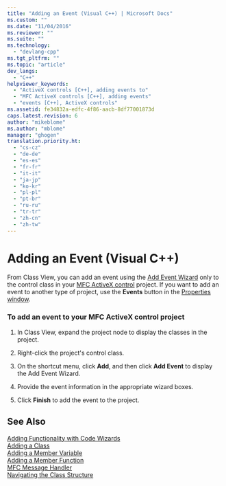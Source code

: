 ```yaml
---
title: "Adding an Event (Visual C++) | Microsoft Docs"
ms.custom: ""
ms.date: "11/04/2016"
ms.reviewer: ""
ms.suite: ""
ms.technology: 
  - "devlang-cpp"
ms.tgt_pltfrm: ""
ms.topic: "article"
dev_langs: 
  - "C++"
helpviewer_keywords: 
  - "ActiveX controls [C++], adding events to"
  - "MFC ActiveX controls [C++], adding events"
  - "events [C++], ActiveX controls"
ms.assetid: fe34832a-edfc-4f86-aacb-8df77001873d
caps.latest.revision: 6
author: "mikeblome"
ms.author: "mblome"
manager: "ghogen"
translation.priority.ht: 
  - "cs-cz"
  - "de-de"
  - "es-es"
  - "fr-fr"
  - "it-it"
  - "ja-jp"
  - "ko-kr"
  - "pl-pl"
  - "pt-br"
  - "ru-ru"
  - "tr-tr"
  - "zh-cn"
  - "zh-tw"
---
```

# Adding an Event (Visual C++)
From Class View, you can add an event using the [Add Event Wizard](../ide/add-event-wizard.md) only to the control class in your [MFC ActiveX control](../mfc/reference/creating-an-mfc-activex-control.md) project. If you want to add an event to another type of project, use the **Events** button in the [Properties window](/visualstudio/ide/reference/properties-window).  
  
### To add an event to your MFC ActiveX control project  
  
1.  In Class View, expand the project node to display the classes in the project.  
  
2.  Right-click the project's control class.  
  
3.  On the shortcut menu, click **Add**, and then click **Add Event** to display the Add Event Wizard.  
  
4.  Provide the event information in the appropriate wizard boxes.  
  
5.  Click **Finish** to add the event to the project.  
  
## See Also  
 [Adding Functionality with Code Wizards](../ide/adding-functionality-with-code-wizards-cpp.md)   
 [Adding a Class](../ide/adding-a-class-visual-cpp.md)   
 [Adding a Member Variable](../ide/adding-a-member-variable-visual-cpp.md)   
 [Adding a Member Function](../ide/adding-a-member-function-visual-cpp.md)   
 [MFC Message Handler](../mfc/reference/adding-an-mfc-message-handler.md)   
 [Navigating the Class Structure](../ide/navigating-the-class-structure-visual-cpp.md)